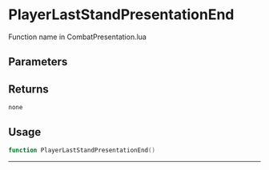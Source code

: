# PlayerLastStandPresentationEnd
Function name in CombatPresentation.lua
## Parameters

## Returns
`none`
## Usage
```lua
function PlayerLastStandPresentationEnd()
```
---
